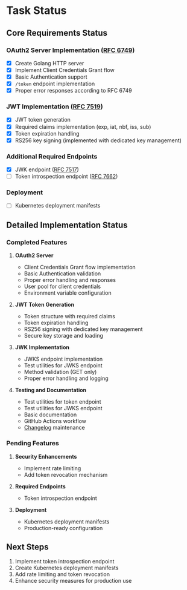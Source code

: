 # Task Status

## Core Requirements Status

### OAuth2 Server Implementation ([RFC 6749](https://datatracker.ietf.org/doc/html/rfc6749))
- [x] Create Golang HTTP server
- [x] Implement Client Credentials Grant flow
- [x] Basic Authentication support
- [x] `/token` endpoint implementation
- [x] Proper error responses according to RFC 6749

### JWT Implementation ([RFC 7519](https://datatracker.ietf.org/doc/html/rfc7519))
- [x] JWT token generation
- [x] Required claims implementation (exp, iat, nbf, iss, sub)
- [x] Token expiration handling
- [x] RS256 key signing (implemented with dedicated key management)

### Additional Required Endpoints
- [x] JWK endpoint ([RFC 7517](https://datatracker.ietf.org/doc/html/rfc7517))
- [ ] Token introspection endpoint ([RFC 7662](https://datatracker.ietf.org/doc/html/rfc7662))

### Deployment
- [ ] Kubernetes deployment manifests

## Detailed Implementation Status

### Completed Features
1. **OAuth2 Server**
   - Client Credentials Grant flow implementation
   - Basic Authentication validation
   - Proper error handling and responses
   - User pool for client credentials
   - Environment variable configuration

2. **JWT Token Generation**
   - Token structure with required claims
   - Token expiration handling
   - RS256 signing with dedicated key management
   - Secure key storage and loading

3. **JWK Implementation**
   - JWKS endpoint implementation
   - Test utilities for JWKS endpoint
   - Method validation (GET only)
   - Proper error handling and logging

4. **Testing and Documentation**
   - Test utilities for token endpoint
   - Test utilities for JWKS endpoint
   - Basic documentation
   - GitHub Actions workflow
   - [Changelog](CHANGELOG.md) maintenance

### Pending Features
1. **Security Enhancements**
   - Implement rate limiting
   - Add token revocation mechanism

2. **Required Endpoints**
   - Token introspection endpoint

3. **Deployment**
   - Kubernetes deployment manifests
   - Production-ready configuration

## Next Steps
1. Implement token introspection endpoint
2. Create Kubernetes deployment manifests
3. Add rate limiting and token revocation
4. Enhance security measures for production use
